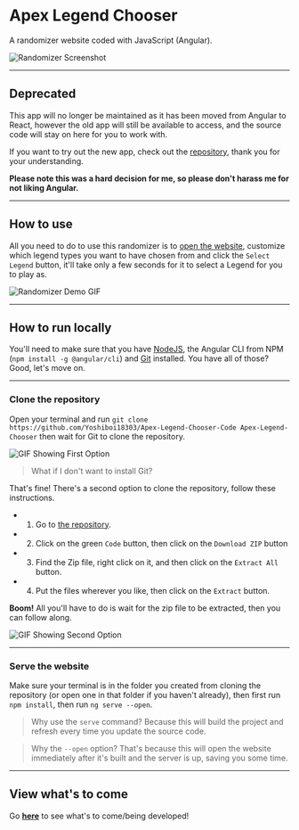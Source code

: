 # Apex Legend Chooser

A randomizer website coded with JavaScript (Angular).

![Randomizer Screenshot](https://cdn.discordapp.com/attachments/1028104425371340851/1050498208155058266/image.png)

---

## Deprecated

This app will no longer be maintained as it has been moved from Angular to React, however the old app will still be available to access, and the source code will stay on here for you to work with.

If you want to try out the new app, check out the [repository](https://github.com/Yoshiboi18303/apex-mini-randomizer), thank you for your understanding.

**Please note this was a hard decision for me, so please don't harass me for not liking Angular.**

---

## How to use

All you need to do to use this randomizer is to [open the website](https://yoshiboi18303.github.io/Apex-Legend-Chooser/), customize which legend types you want to have chosen from and click the `Select Legend` button, it'll take only a few seconds for it to select a Legend for you to play as.

![Randomizer Demo GIF](https://cdn.discordapp.com/attachments/1028104425371340851/1050508102862131320/randomizer-demo.gif)

---

## How to run locally

You'll need to make sure that you have [NodeJS](https://nodejs.org), the Angular CLI from NPM (`npm install -g @angular/cli`) and [Git](https://git-scm.com) installed. You have all of those? Good, let's move on.

---

### Clone the repository

Open your terminal and run `git clone https://github.com/Yoshiboi18303/Apex-Legend-Chooser-Code Apex-Legend-Chooser` then wait for Git to clone the repository.

![GIF Showing First Option](https://cdn.discordapp.com/attachments/1028104425371340851/1050530254009147402/Repository_Cloning_Option_1.gif)

> What if I don't want to install Git?

That's fine! There's a second option to clone the repository, follow these instructions.

- 1. Go to [the repository](https://github.com/Yoshiboi18303/Apex-Legend-Chooser-Code).
- 2. Click on the green `Code` button, then click on the `Download ZIP` button
- 3. Find the Zip file, right click on it, and then click on the `Extract All` button.
- 4. Put the files wherever you like, then click on the `Extract` button.

**Boom!** All you'll have to do is wait for the zip file to be extracted, then you can follow along.

![GIF Showing Second Option](https://cdn.discordapp.com/attachments/1028104425371340851/1050527493519581235/Repository_Cloning_Option_2.gif)

---

### Serve the website

Make sure your terminal is in the folder you created from cloning the repository (or open one in that folder if you haven't already), then first run `npm install`, then run `ng serve --open`.

> Why use the `serve` command? Because this will build the project and refresh every time you update the source code.

> Why the `--open` option? That's because this will open the website immediately after it's built and the server is up, saving you some time.

---

## View what's to come

Go **[here](https://trello.com/b/AW6XJ9gR/apex-legend-chooser)** to see what's to come/being developed!
